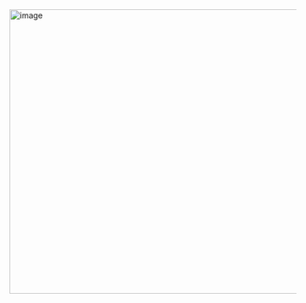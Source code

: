 <img width="1060" height="500" alt="image" src="https://github.com/user-attachments/assets/67560a29-65a5-4193-ba71-650ff4a42dc2" />

